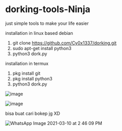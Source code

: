 # dorking-tools-Ninja
just simple tools to make your life easier



installation in linux based debian
1. git clone https://github.com/Cy0x1337/dorking.git
2. sudo apt-get install python3
3. python3 dork.py

installation in termux
1. pkg install git
2. pkg install python3
3. python3 dork.py


![image](https://h.top4top.io/p_2621ps9qn1.png)


![image](https://l.top4top.io/p_26219ji0b1.png)

bisa buat cari bokep jg XD

![WhatsApp Image 2021-03-10 at 2 46 09 PM](https://i.top4top.io/p_2621rd0141.png)


